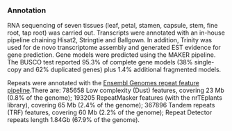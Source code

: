 ### Annotation

RNA sequencing of seven tissues (leaf, petal, stamen, capsule, stem, fine root, tap root) was carried out. Transcripts were annotated with an in-house pipeline chaining Hisat2, Stringtie and Ballgown. In addition, Trinity was used for de novo transcriptome assembly and generated EST evidence for gene prediction. Gene models were predicted using the MAKER pipeline. The BUSCO test reported 95.3% of complete gene models (38% single-copy and 62% duplicated genes) plus 1.4% additional fragmented models. 

Repeats were annotated with the [Ensembl Genomes repeat feature pipeline](http://plants.ensembl.org/info/genome/annotation/repeat_features.html).There are: 785658 Low complexity (Dust) features, covering 23 Mb (0.8% of the genome); 193205 RepeatMasker features (with the nrTEplants library), covering 65 Mb (2.4% of the genome); 367896 Tandem repeats (TRF) features, covering 60 Mb (2.2% of the genome); Repeat Detector repeats length 1.84Gb (67.9% of the genome).
